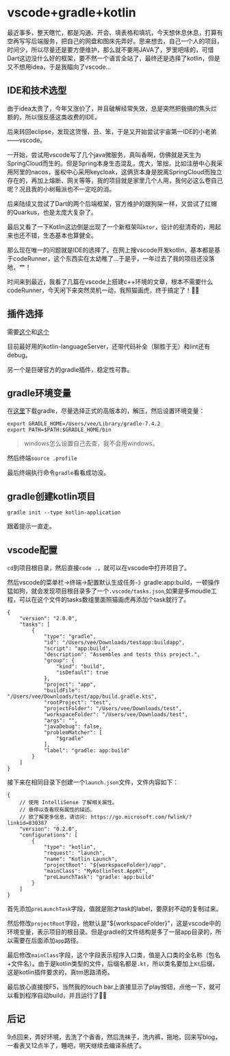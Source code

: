 # vscode+gradle+kotlin

最近事多，整天瞎忙，都是沟通、开会、填表格和填坑，今天想休息休息，打算有空再写写后端服务，把自己的网盘和图床先弄好。思来想去，自己一个人的项目，时间少，所以尽量还是要方便维护，那么就不要用JAVA了，罗里吧嗦的，可惜Dart这边没什么好的框架，要不然一个语言全站了，最终还是选择了kotlin，但是又不想用idea，于是我瞄向了vscode...
<!--more-->

## IDE和技术选型

由于idea太贵了，今年又涨价了，并且破解经常失效，总是突然把我搞的焦头烂额的，所以很反感这类收费的IDE。

后来转回eclipse，发现这货慢、丑、笨，于是又开始尝试宇宙第一IDE的小老弟——vscode。

一开始，尝试用vscode写了几个java微服务，真叫香啊，仿佛就是天生为SpringCloud而生的。但是Spring本身生态混乱，庞大，笨拙，比如注册中心我采用阿里的nacos，鉴权中心采用keycloak，这俩货本身是脱离SpringCloud而独立存在的，再加上熔断、网关等等，我的项目就是家里几个人用，我何必这么卷自己呢？况且我的小树莓派也不一定吃的消。

后来陆续又尝试了Dart的两个后端框架，官方维护的跟狗屎一样，又尝试了红帽的Quarkus，也是太庞大复杂了。

最后又看了一下Kotlin这边倒是出现了一个新框架叫`ktor`，设计的挺清奇的，用起来也还不错，生态基本也算健全。

那么现在唯一的问题就是IDE的选择了。在网上搜vscode开发kotlin，基本都是基于codeRunner，这个东西实在太幼稚了...于是乎，一年过去了我的项目还没落地，艹！

时间来到最近，我看了几篇在vscode上搭建c++环境的文章，根本不需要什么codeRunner，今天闲下来突然灵机一动，我照猫画虎，终于搞定了！✌🏻
## 插件选择

需要[这个](https://marketplace.visualstudio.com/items?itemName=fwcd.kotlin)和[这个](https://marketplace.visualstudio.com/items?itemName=richardwillis.vscode-gradle-extension-pack)

目前最好用的kotlin-languageServer，还带代码补全（聊胜于无）和lint还有debug。

另一个是巨硬官方的gradle插件，稳定性可靠。

## gradle环境变量

在[这里](https://services.gradle.org/distributions/)下载gradle，尽量选择正式的高版本的，解压，然后设置环境变量：

```
export GRADLE_HOME=/Users/vee/Library/gradle-7.4.2
export PATH=$PATH:$GRADLE_HOME/bin
```

>windows怎么设置自己去查，我不会用windows。

然后终端`source .profile`

最后终端执行命令`gradle`看看成功没。

## gradle创建kotlin项目

```
gradle init --type kotlin-application
```

跟着提示一直走。

## vscode配置

`cd`到项目根目录，然后直接`code .`，就可以在vscode中打开项目了。

然后vscode的菜单栏->终端->配置默认生成任务-》gradle:app:build，一顿操作猛如狗，就会发现项目根目录多了一个`.vscode/tasks.json`,如果是多moudle工程，可以在这个文件的tasks数组里面照猫画虎再添加个task就行了。

```
{
	"version": "2.0.0",
	"tasks": [
		{
			"type": "gradle",
			"id": "/Users/vee/Downloads/testapp:buildapp",
			"script": "app:build",
			"description": "Assembles and tests this project.",
			"group": {
				"kind": "build",
				"isDefault": true
			},
			"project": "app",
			"buildFile": "/Users/vee/Downloads/test/app/build.gradle.kts",
			"rootProject": "test",
			"projectFolder": "/Users/vee/Downloads/test",
			"workspaceFolder": "/Users/vee/Downloads/test",
			"args": "",
			"javaDebug": false,
			"problemMatcher": [
				"$gradle"
			],
			"label": "gradle: app:build"
		}
	]
}
```

接下来在相同目录下创建一个`launch.json`文件，文件内容如下：

```
{
    // 使用 IntelliSense 了解相关属性。 
    // 悬停以查看现有属性的描述。
    // 欲了解更多信息，请访问: https://go.microsoft.com/fwlink/?linkid=830387
    "version": "0.2.0",
    "configurations": [
        {
            "type": "kotlin",
            "request": "launch",
            "name": "Kotlin Launch",
            "projectRoot": "${workspaceFolder}/app",
            "mainClass": "MyKotlinTest.AppKt",
            "preLaunchTask": "gradle: app:build"
        }
    ]
}
```

首先添加`preLaunchTask`字段，值就是刚才task的label，要原封不动的复制过来。

然后修改`projectRoot`字段，他默认是"${workspaceFolder}"，这是vscode中的环境变量，表示项目的根目录。但是gradle的文件结构是多了一层app目录的，所以需要在后面添加`app`路径。

最后修改`mainClass`字段，这个字段表示程序入口类，值是入口类的全名称（包名+文件名）。由于是kotlin类型的文件，后缀名都是`.kt`，所以类名要加上`Kt`后缀，这是kotlin插件要求的，真tm思路清奇。

最后放心直接按F5，当然我的touch bar上直接显示了play按钮，点他一下，就可以看到程序自动build，并且运行了✌🏻

## 后记

9点回来，弄好环境，去洗了个香香，然后洗袜子，洗内裤，拖地，回来写blog，一看表又12点半了，睡吧，明天继续去编译系统了。
